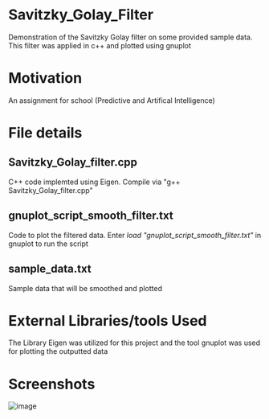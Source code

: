 # Savitzky_Golay_Filter
Demonstration of the Savitzky Golay filter on some provided sample data. This filter was applied in c++ and plotted using gnuplot

# Motivation
An assignment for school (Predictive and Artifical Intelligence)

# File details
## Savitzky_Golay_filter.cpp
C++ code implemted using Eigen. Compile via "g++ Savitzky_Golay_filter.cpp"

## gnuplot_script_smooth_filter.txt
Code to plot the filtered data. Enter  *load "gnuplot_script_smooth_filter.txt"* in gnuplot to run the script

## sample_data.txt
Sample data that will be smoothed and plotted

# External Libraries/tools Used
The Library Eigen was utilized for this project and the tool gnuplot was used for plotting the outputted data

# Screenshots
![image](https://user-images.githubusercontent.com/30581189/102907710-710bdd80-4444-11eb-9523-a9912e24ca63.png)
